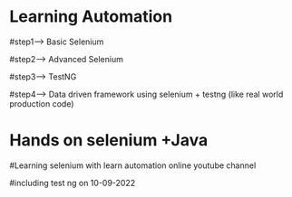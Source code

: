 # Learning Automation

#step1--> Basic Selenium

#step2--> Advanced Selenium

#step3--> TestNG

#step4--> Data driven framework using selenium + testng (like real world production code)

# Hands on selenium +Java

#Learning selenium with learn automation online youtube channel

#including test ng on 10-09-2022
